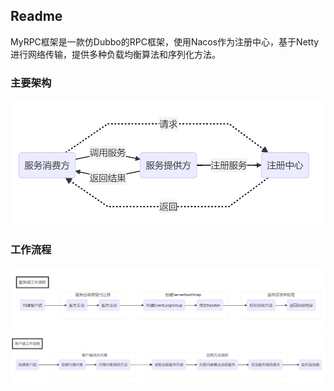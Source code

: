 ## Readme

MyRPC框架是一款仿Dubbo的RPC框架，使用Nacos作为注册中心，基于Netty进行网络传输，提供多种负载均衡算法和序列化方法。

### 主要架构

![1](.\images\1.PNG)

###  工作流程

![2](.\images\2.PNG)
![3](.\images\3.PNG)